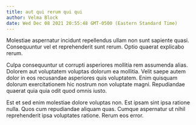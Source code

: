 ```yaml
---
title: aut qui rerum qui qui
author: Velma Block
date: Wed Dec 08 2021 20:55:48 GMT-0500 (Eastern Standard Time)
---
```

Molestiae aspernatur incidunt repellendus ullam non sunt sapiente quasi. Consequuntur vel et reprehenderit sunt rerum. Optio quaerat explicabo rerum.

 Culpa consequuntur ut corrupti asperiores mollitia rem assumenda alias. Dolorem aut voluptatem voluptas dolorum ea mollitia. Velit saepe autem dolor in eos recusandae asperiores quis voluptatem. Enim quisquam dolorum exercitationem hic nostrum non voluptate magni. Repudiandae quaerat quia quia odit quod omnis iusto.

 Est et sed enim molestiae dolore voluptas non. Est ipsam sint ipsa ratione nulla. Quos cum repudiandae aliquam quas. Cumque aspernatur ut nihil reprehenderit ipsa voluptates ratione. Rerum eos error.